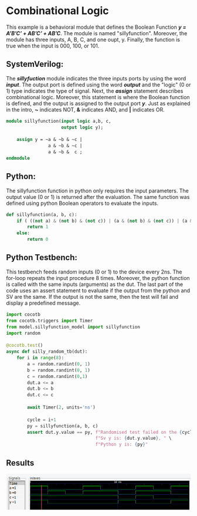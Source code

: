 # Combinational Logic

This example is a behavioral module that defines the Boolean Function
***y = A’B’C’ + AB’C’ + AB’C***. The module is named "sillyfunction". Moreover,
the module has three inputs, A, B, C, and one oupt, y. Finally, the function
is true when the input is 000, 100, or 101.

## SystemVerilog:
The ***sillyfuction*** module indicates the three inputs ports by using the word ***input***. 
The output port is defined using the word ***output*** and the "logic" (0 or 1) type 
indicates the type of signal. Next, the ***assign*** statement describes combinational logic. 
Moreover, this statement is where the Boolean function is defined, and the output is assigned 
to the output port ***y***. Just as explained in the intro, **~** indicates NOT, **&** 
indicates AND, and **|** indicates OR.

```systemverilog
module sillyfunction(input logic a,b, c,
                     output logic y);

    assign y = ~a & ~b & ~c |
    	        a & ~b & ~c |
    		    a & ~b &  c ;
endmodule
```


## Python:
The sillyfunction function in python only requires the input parameters. The output value
(0 or 1) is returned after the evaluation. The same function was defined using python 
Boolean operators to evaluate the inputs.

```python
def sillyfunction(a, b, c):
    if ( ((not a) & (not b) & (not c)) | (a & (not b) & (not c)) | (a & (not b) & c) ):
        return 1
    else:
        return 0
```


## Python Testbench:
This testbench feeds random inputs (0 or 1) to the device every 2ns. The for-loop repeats the 
input procedure 8 times.  Moreover, the python function is called with the same inputs 
(arguments) as the dut. The last part of the code uses an assert statement to evaluate if the 
output from the python and SV are the same. If the output is not the same, then the test will 
fail and display a predefined message.

```python
import cocotb
from cocotb.triggers import Timer
from model.sillyfunction_model import sillyfunction
import random

@cocotb.test()
async def silly_random_tb(dut):
    for i in range(8):
        a = random.randint(0, 1)
        b = random.randint(0, 1)
        c = random.randint(0,1)
        dut.a <= a
        dut.b <= b
        dut.c <= c

        await Timer(2, units='ns')

        cycle = i+1
        py = sillyfunction(a, b, c)
        assert dut.y.value == py, f"Randomised test failed on the {cycle}th cycle\n" \
                                  f"Sv y is: {dut.y.value}, " \
                                  f"Python y is: {py}"
```

## Results

![img8](/Images/img8.png)
